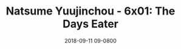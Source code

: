 ---
layout: entry.pug
title: "Natsume Yuujinchou - 6x01: The Days Eater"
date: 2018-09-11 09-0800
publishDate: 2018-12-31T00:00:00 -0800
broadcastDate: 2017-04-11 09-0800
categories: watchthroughs anime natsume-yuujinchou
draft: true
---